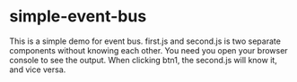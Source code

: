 # simple-event-bus
This is a simple demo for event bus.
first.js and second.js is two separate components without knowing each other.
You need you open your browser console to see the output.
When clicking btn1, the second.js will know it, and vice versa.
